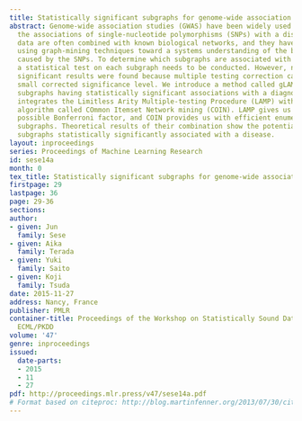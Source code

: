 ```yaml
---
title: Statistically significant subgraphs for genome-wide association study
abstract: Genome-wide association studies (GWAS) have been widely used for understanding
  the associations of single-nucleotide polymorphisms (SNPs) with a disease. GWAS
  data are often combined with known biological networks, and they have been analyzed
  using graph-mining techniques toward a systems understanding of the biological changes
  caused by the SNPs. To determine which subgraphs are associated with the disease,
  a statistical test on each subgraph needs to be conducted. However, no statistically
  significant results were found because multiple testing correction causes an extremely
  small corrected significance level. We introduce a method called gLAMP to enumerate
  subgraphs having statistically significant associations with a diagnosis. gLAMP
  integrates the Limitless Arity Multiple-testing Procedure (LAMP) with a graph-mining
  algorithm called COmmon Itemset Network mining (COIN). LAMP gives us the smallest
  possible Bonferroni factor, and COIN provides us with efficient enumeration of testable
  subgraphs. Theoretical results of their combination show the potential to enumerate
  subgraphs statistically significantly associated with a disease.
layout: inproceedings
series: Proceedings of Machine Learning Research
id: sese14a
month: 0
tex_title: Statistically significant subgraphs for genome-wide association study
firstpage: 29
lastpage: 36
page: 29-36
sections: 
author:
- given: Jun
  family: Sese
- given: Aika
  family: Terada
- given: Yuki
  family: Saito
- given: Koji
  family: Tsuda
date: 2015-11-27
address: Nancy, France
publisher: PMLR
container-title: Proceedings of the Workshop on Statistically Sound Data Mining at
  ECML/PKDD
volume: '47'
genre: inproceedings
issued:
  date-parts:
  - 2015
  - 11
  - 27
pdf: http://proceedings.mlr.press/v47/sese14a.pdf
# Format based on citeproc: http://blog.martinfenner.org/2013/07/30/citeproc-yaml-for-bibliographies/
---
```

